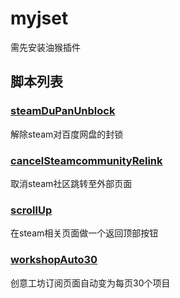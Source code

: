 # myjset
需先安装油猴插件
## 脚本列表
### [steamDuPanUnblock](https://github.com/swhoro/myjset/raw/master/steamDuPanUnblock.user.js)
解除steam对百度网盘的封锁
### [cancelSteamcommunityRelink](https://github.com/swhoro/myjset/raw/master/cancelSteamcommunityRelink.user.js)
取消steam社区跳转至外部页面
### [scrollUp](https://github.com/swhoro/myjset/raw/master/scrollUp.user.js)
在steam相关页面做一个返回顶部按钮
### [workshopAuto30](https://github.com/swhoro/myjset/raw/master/workshopAuto30.user.js)
创意工坊订阅页面自动变为每页30个项目
